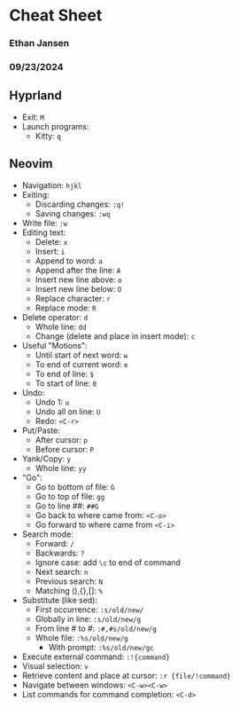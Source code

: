 # Cheat Sheet
### Ethan Jansen
### 09/23/2024

## Hyprland
* Exit: `M`
* Launch programs:
    * Kitty: `q`

## Neovim
* Navigation: `hjkl`
* Exiting:
    * Discarding changes: `:q!`
    * Saving changes: `:wq`
* Write file: `:w`
* Editing text:
    * Delete: `x`
    * Insert: `i`
    * Append to word: `a`
    * Append after the line: `A`
    * Insert new line above: `o`
    * Insert new line below: `O`
    * Replace character: `r`
    * Replace mode: `R`
* Delete operator: `d`
    * Whole line: `dd`
    * Change (delete and place in insert mode): `c`
* Useful "Motions":
    * Until start of next word: `w`
    * To end of current word: `e`
    * To end of line: `$`
    * To start of line: `0`
* Undo:
    * Undo 1: `u`
    * Undo all on line: `U`
    * Redo: `<C-r>`
* Put/Paste:
    * After cursor: `p`
    * Before cursor: `P`
* Yank/Copy: `y`
    * Whole line: `yy`
* "Go":
    * Go to bottom of file: `G`
    * Go to top of file: `gg`
    * Go to line ##: `##G`
    * Go back to where came from: `<C-o>`
    * Go forward to where came from `<C-i>`
* Search mode:
    * Forward: `/`
    * Backwards: `?`
    * Ignore case: add `\c` to end of command
    * Next search: `n`
    * Previous search: `N`
    * Matching (),{},[]: `%`
* Substitute (like sed):
    * First occurrence: `:s/old/new/`
    * Globally in line: `:s/old/new/g`
    * From line # to #: `:#,#s/old/new/g`
    * Whole file: `:%s/old/new/g`
        * With prompt: `:%s/old/new/gc`
* Execute external command: `:!{command}`
* Visual selection: `v`
* Retrieve content and place at cursor: `:r {file/!command}`
* Navigate between windows: `<C-w><C-w>`
* List commands for command completion: `<C-d>`

